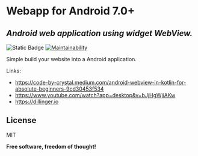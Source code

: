 # Webapp for Android 7.0+
## _Android web application using widget WebView._

![Static Badge](https://img.shields.io/badge/status-experimental-orange?labelColor=yhjgjhj)
[![Maintainability](https://api.codeclimate.com/v1/badges/68b6262dfd482dc7891a/maintainability)](https://codeclimate.com/github/spinopel/webapp-android-webview/maintainability)

Simple build your website into a Android application.

Links:
- https://code-by-crystal.medium.com/android-webview-in-kotlin-for-absolute-beginners-9cd30453f534
- https://www.youtube.com/watch?app=desktop&v=bJjHgWjiAKw
- https://dillinger.io

## License

MIT

**Free software, freedom of thought!**
